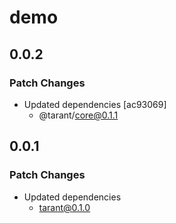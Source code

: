 # demo

## 0.0.2

### Patch Changes

- Updated dependencies [ac93069]
  - @tarant/core@0.1.1

## 0.0.1

### Patch Changes

- Updated dependencies
  - tarant@0.1.0
